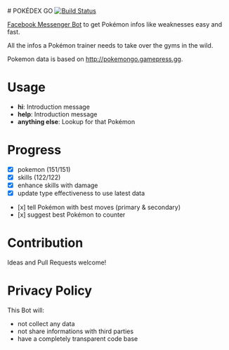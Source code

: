 # POKÉDEX GO [![Build Status](https://travis-ci.org/zwacky/pokedex-go.svg?branch=master)](https://travis-ci.org/zwacky/pokedex-go)

[Facebook Messenger Bot](https://www.facebook.com/pokemondexgo) to get Pokémon infos like weaknesses easy and fast.

All the infos a Pokémon trainer needs to take over the gyms in the wild.

Pokemon data is based on http://pokemongo.gamepress.gg.

# Usage

- **hi**: Introduction message
- **help**: Introduction message
- **anything else**: Lookup for that Pokémon

# Progress

- [x] pokemon (151/151)
- [x] skills (122/122)
- [x] enhance skills with damage
- [x] update type effectiveness to use latest data
- [x] tell Pokémon with best moves (primary & secondary)
- [x] suggest best Pokémon to counter

# Contribution

Ideas and Pull Requests welcome!

# Privacy Policy

This Bot will:

- not collect any data
- not share informations with third parties
- have a completely transparent code base
